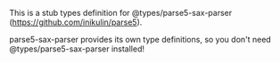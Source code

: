 This is a stub types definition for @types/parse5-sax-parser (https://github.com/inikulin/parse5).

parse5-sax-parser provides its own type definitions, so you don't need @types/parse5-sax-parser installed!